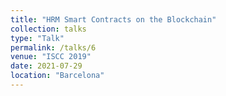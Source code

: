 ```yaml
---
title: "HRM Smart Contracts on the Blockchain"
collection: talks
type: "Talk"
permalink: /talks/6
venue: "ISCC 2019"
date: 2021-07-29
location: "Barcelona"
---
```

